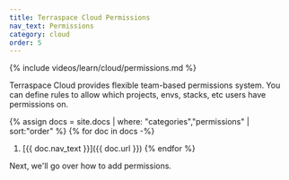 ```yaml
---
title: Terraspace Cloud Permissions
nav_text: Permissions
category: cloud
order: 5
---
```


{% include videos/learn/cloud/permissions.md %}

Terraspace Cloud provides flexible team-based permissions system. You can define rules to allow which projects, envs, stacks, etc users have permissions on.

{% assign docs = site.docs | where: "categories","permissions" | sort:"order" %}
{% for doc in docs -%}
1. [{{ doc.nav_text }}]({{ doc.url }})
{% endfor %}

Next, we'll go over how to add permissions.
